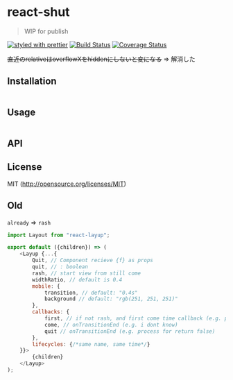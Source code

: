 # react-shut
> WIP for publish

[![styled with prettier](https://img.shields.io/badge/styled_with-prettier-ff69b4.svg)](https://github.com/prettier/prettier)
[![Build Status]()]()
[![Coverage Status]()]()

~~直近のrelativeはoverflowXをhiddenにしないと変になる~~
=> 解消した

## Installation
```shell
```
## Usage
```js
```
## API
## License
MIT (http://opensource.org/licenses/MIT)

## Old

`already` => `rash`

```javascript
import Layout from "react-layup";

export default ({children}) => (
    <Layup {...{
        Quit, // Component recieve {f} as props
        quit, // : boolean
        rash, // start view from still come
        widthRatio, // default is 0.4
        mobile: {
            transition, // default: "0.4s"
            background // default: "rgb(251, 251, 251)"
        },
        callbacks: {
            first, // if not rash, and first come time callback (e.g. process rash === true)
            come, // onTransitionEnd (e.g. i dont know)
            quit // onTransitionEnd (e.g. process for return false)
        },
        lifecycles: {/*same name, same time*/}
    }}>
        {children}
    </Layup>
);
```
